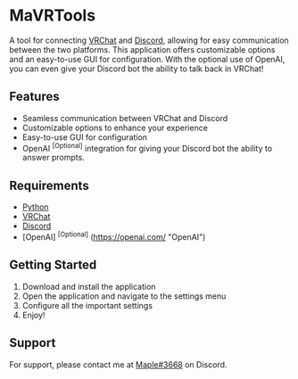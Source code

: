 # MaVRTools
A tool for connecting [VRChat](https://vrchat.com/ "VRChat") and [Discord](https://discord.com/ "Discord"), allowing for easy communication between the two platforms. This application offers customizable options and an easy-to-use GUI for configuration. With the optional use of OpenAI, you can even give your Discord bot the ability to talk back in VRChat!

## Features
+ Seamless communication between VRChat and Discord
+ Customizable options to enhance your experience
+ Easy-to-use GUI for configuration
+ OpenAI <sup>[Optional]</sup> integration for giving your Discord bot the ability to answer prompts.

## Requirements
+ [Python](https://www.python.org/ "Python")
+ [VRChat](https://vrchat.com/ "VRChat")
+ [Discord](https://discord.com/ "Discord")
+ [OpenAI] <sup>[Optional]</sup> (https://openai.com/ "OpenAI")

## Getting Started
1. Download and install the application
2. Open the application and navigate to the settings menu
3. Configure all the important settings
4. Enjoy!

## Support
For support, please contact me at [Maple#3668](https://discord.com/users/223644807761887233 "Maple#3668") on Discord.
